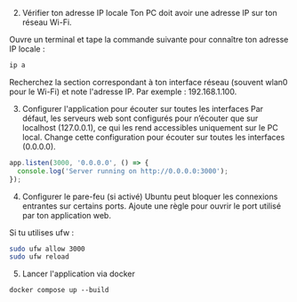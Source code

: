 2. Vérifier ton adresse IP locale
   Ton PC doit avoir une adresse IP sur ton réseau Wi-Fi.

Ouvre un terminal et tape la commande suivante pour connaître ton adresse IP locale :

```bash
ip a
```

Recherchez la section correspondant à ton interface réseau (souvent wlan0 pour le Wi-Fi) et note l'adresse IP. Par exemple : 192.168.1.100.


3. Configurer l'application pour écouter sur toutes les interfaces
Par défaut, les serveurs web sont configurés pour n’écouter que sur localhost (127.0.0.1), ce qui les rend accessibles uniquement sur le PC local. Change cette configuration pour écouter sur toutes les interfaces (0.0.0.0).

```javascript
app.listen(3000, '0.0.0.0', () => {
  console.log('Server running on http://0.0.0.0:3000');
});

```


4. Configurer le pare-feu (si activé)
Ubuntu peut bloquer les connexions entrantes sur certains ports. Ajoute une règle pour ouvrir le port utilisé par ton application web.

Si tu utilises ufw :
```bash
sudo ufw allow 3000
sudo ufw reload
```

5. Lancer l'application via docker
```
docker compose up --build
```